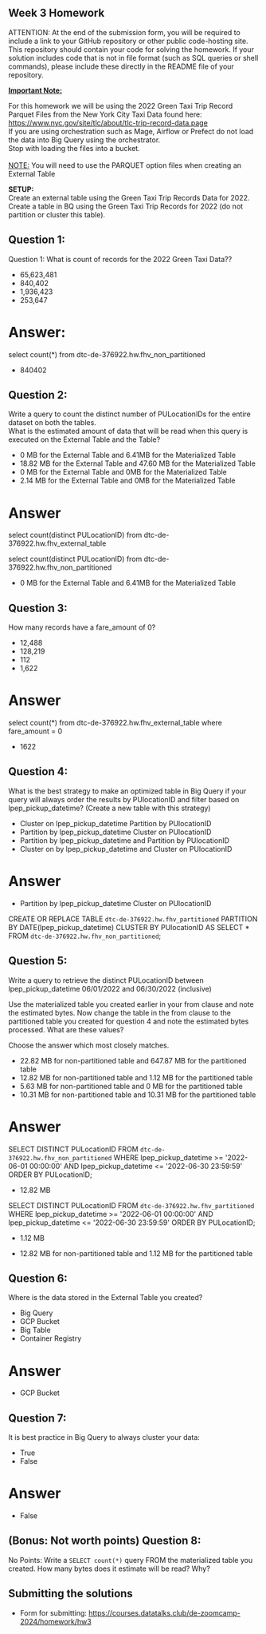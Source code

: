 ## Week 3 Homework
ATTENTION: At the end of the submission form, you will be required to include a link to your GitHub repository or other public code-hosting site. This repository should contain your code for solving the homework. If your solution includes code that is not in file format (such as SQL queries or shell commands), please include these directly in the README file of your repository.

<b><u>Important Note:</b></u> <p> For this homework we will be using the 2022 Green Taxi Trip Record Parquet Files from the New York
City Taxi Data found here: </br> https://www.nyc.gov/site/tlc/about/tlc-trip-record-data.page </br>
If you are using orchestration such as Mage, Airflow or Prefect do not load the data into Big Query using the orchestrator.</br> 
Stop with loading the files into a bucket. </br></br>
<u>NOTE:</u> You will need to use the PARQUET option files when creating an External Table</br>

<b>SETUP:</b></br>
Create an external table using the Green Taxi Trip Records Data for 2022. </br>
Create a table in BQ using the Green Taxi Trip Records for 2022 (do not partition or cluster this table). </br>
</p>

## Question 1:
Question 1: What is count of records for the 2022 Green Taxi Data??
- 65,623,481
- 840,402
- 1,936,423
- 253,647

# Answer: 

select count(*) from dtc-de-376922.hw.fhv_non_partitioned

- 840402

## Question 2:
Write a query to count the distinct number of PULocationIDs for the entire dataset on both the tables.</br> 
What is the estimated amount of data that will be read when this query is executed on the External Table and the Table?

- 0 MB for the External Table and 6.41MB for the Materialized Table
- 18.82 MB for the External Table and 47.60 MB for the Materialized Table
- 0 MB for the External Table and 0MB for the Materialized Table
- 2.14 MB for the External Table and 0MB for the Materialized Table

# Answer

select count(distinct PULocationID) from dtc-de-376922.hw.fhv_external_table

select count(distinct PULocationID) from dtc-de-376922.hw.fhv_non_partitioned

- 0 MB for the External Table and 6.41MB for the Materialized Table

## Question 3:
How many records have a fare_amount of 0?
- 12,488
- 128,219
- 112
- 1,622

# Answer

select count(*) from dtc-de-376922.hw.fhv_external_table where fare_amount = 0

- 1622

## Question 4:
What is the best strategy to make an optimized table in Big Query if your query will always order the results by PUlocationID and filter based on lpep_pickup_datetime? (Create a new table with this strategy)
- Cluster on lpep_pickup_datetime Partition by PUlocationID
- Partition by lpep_pickup_datetime  Cluster on PUlocationID
- Partition by lpep_pickup_datetime and Partition by PUlocationID
- Cluster on by lpep_pickup_datetime and Cluster on PUlocationID

# Answer

- Partition by lpep_pickup_datetime Cluster on PUlocationID

CREATE OR REPLACE TABLE `dtc-de-376922.hw.fhv_partitioned`
PARTITION BY DATE(lpep_pickup_datetime)
CLUSTER BY PUlocationID AS
SELECT *
FROM `dtc-de-376922.hw.fhv_non_partitioned`;

## Question 5:
Write a query to retrieve the distinct PULocationID between lpep_pickup_datetime
06/01/2022 and 06/30/2022 (inclusive)</br>

Use the materialized table you created earlier in your from clause and note the estimated bytes. Now change the table in the from clause to the partitioned table you created for question 4 and note the estimated bytes processed. What are these values? </br>

Choose the answer which most closely matches.</br> 

- 22.82 MB for non-partitioned table and 647.87 MB for the partitioned table
- 12.82 MB for non-partitioned table and 1.12 MB for the partitioned table
- 5.63 MB for non-partitioned table and 0 MB for the partitioned table
- 10.31 MB for non-partitioned table and 10.31 MB for the partitioned table

# Answer

SELECT DISTINCT PULocationID
FROM `dtc-de-376922.hw.fhv_non_partitioned`
WHERE lpep_pickup_datetime >= '2022-06-01 00:00:00'
AND lpep_pickup_datetime <= '2022-06-30 23:59:59'
ORDER BY PULocationID;

- 12.82 MB

SELECT DISTINCT PULocationID
FROM `dtc-de-376922.hw.fhv_partitioned`
WHERE lpep_pickup_datetime >= '2022-06-01 00:00:00'
AND lpep_pickup_datetime <= '2022-06-30 23:59:59'
ORDER BY PULocationID;

- 1.12 MB

- 12.82 MB for non-partitioned table and 1.12 MB for the partitioned table


## Question 6: 
Where is the data stored in the External Table you created?

- Big Query
- GCP Bucket
- Big Table
- Container Registry

# Answer

- GCP Bucket


## Question 7:
It is best practice in Big Query to always cluster your data:
- True
- False

# Answer

- False


## (Bonus: Not worth points) Question 8:
No Points: Write a `SELECT count(*)` query FROM the materialized table you created. How many bytes does it estimate will be read? Why?

 
## Submitting the solutions

* Form for submitting: https://courses.datatalks.club/de-zoomcamp-2024/homework/hw3


